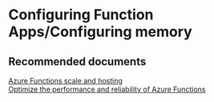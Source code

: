 <properties
	pageTitle="Configuring Function Apps/Configuring memory"
	description="Configuring Function Apps/Configuring memory"
	service="microsoft.web"
	resource="functions"
	authors="shrahman"
	displayOrder=""
	selfHelpType="generic"
	supportTopicIds="32518050"
	resourceTags=""
	productPesIds="16072"
	cloudEnvironments="public, Fairfax, usnat, ussec"
	articleId="39eee39d-75c1-4975-9a55-b573e8d3092e"
	ownershipId="Compute_AppService"
/>

# Configuring Function Apps/Configuring memory

## **Recommended documents**

[Azure Functions scale and hosting](https://docs.microsoft.com/azure/azure-functions/functions-scale)<br>
[Optimize the performance and reliability of Azure Functions](https://docs.microsoft.com/azure/azure-functions/functions-best-practices)

